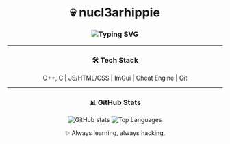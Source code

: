 <div align="center">

# 💀 nucl3arhippie

### <img src="https://readme-typing-svg.demolab.com?font=Fira+Code&size=20&pause=1000&color=00F7F7&center=true&vCenter=true&width=400&lines=Learning+C%2B%2B...+%7C+Reverse+Engineering...+%7C+Game+Hacking" alt="Typing SVG" />

---

### 🛠️ Tech Stack
C++, C | JS/HTML/CSS | ImGui | Cheat Engine | Git

---

### 📊 GitHub Stats
![GitHub stats](https://github-readme-stats.vercel.app/api?username=nucl3arhippie&show_icons=true&theme=dark&hide_border=true)
![Top Languages](https://github-readme-stats.vercel.app/api/top-langs/?username=nucl3arhippie&layout=compact&theme=dark&hide_border=true)

✨ Always learning, always hacking.

</div>
